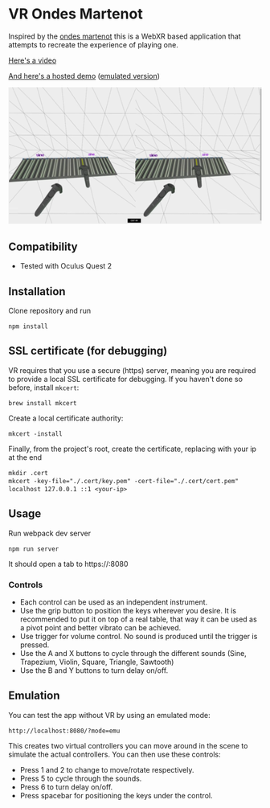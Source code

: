 # VR Ondes Martenot

Inspired by the [ondes martenot](https://www.youtube.com/watch?v=v0aflcF0-ys) this is a WebXR based application that attempts to recreate the experience of playing one.

[Here's a video](https://www.youtube.com/watch?v=7IabQXipfS0)

[And here's a hosted demo](https://elifer5000.github.io/vr-ondes-martenot/dist/index.html)  ([emulated version](https://elifer5000.github.io/vr-ondes-martenot/dist/index.html?mode=emu))

![pic](screenshot.png)

## Compatibility
* Tested with Oculus Quest 2
## Installation
Clone repository and run

```
npm install
```
## SSL certificate (for debugging)
VR requires that you use a secure (https) server, meaning you are required to provide a local SSL certificate for debugging.
If you haven't done so before, install `mkcert`:
```
brew install mkcert
```
Create a local certificate authority:
```
mkcert -install
```
Finally, from the project's root, create the certificate, replacing with your ip at the end
```
mkdir .cert
mkcert -key-file="./.cert/key.pem" -cert-file="./.cert/cert.pem"  localhost 127.0.0.1 ::1 <your-ip>
```
## Usage
Run webpack dev server

```
npm run server
```

It should open a tab to https://<your-ip>:8080
### Controls
* Each control can be used as an independent instrument.
* Use the grip button to position the keys wherever you desire. It is recommended to put it on top of a real table, that way it can be used as a pivot point and better vibrato can be achieved.
* Use trigger for volume control. No sound is produced until the trigger is pressed.
* Use the A and X buttons to cycle through the different sounds (Sine, Trapezium, Violin, Square, Triangle, Sawtooth)
* Use the B and Y buttons to turn delay on/off.

## Emulation
You can test the app without VR by using an emulated mode:

```
http://localhost:8080/?mode=emu
```

This creates two virtual controllers you can move around in the scene to simulate the actual controllers. You can then use these controls:
* Press 1 and 2 to change to move/rotate respectively.
* Press 5 to cycle through the sounds.
* Press 6 to turn delay on/off.
* Press spacebar for positioning the keys under the control.
